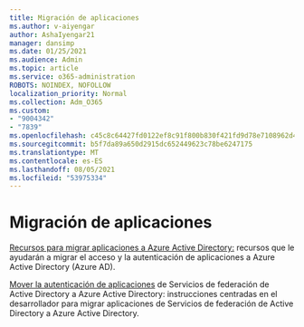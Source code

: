 ```yaml
---
title: Migración de aplicaciones
ms.author: v-aiyengar
author: AshaIyengar21
manager: dansimp
ms.date: 01/25/2021
ms.audience: Admin
ms.topic: article
ms.service: o365-administration
ROBOTS: NOINDEX, NOFOLLOW
localization_priority: Normal
ms.collection: Adm_O365
ms.custom:
- "9004342"
- "7839"
ms.openlocfilehash: c45c8c64427fd0122ef8c91f800b830f421fd9d78e7108962d4053700a3da519
ms.sourcegitcommit: b5f7da89a650d2915dc652449623c78be6247175
ms.translationtype: MT
ms.contentlocale: es-ES
ms.lasthandoff: 08/05/2021
ms.locfileid: "53975334"
---
```

# <a name="migrating-applications"></a>Migración de aplicaciones

[Recursos para migrar aplicaciones a Azure Active Directory:](https://docs.microsoft.com/azure/active-directory/manage-apps/migration-resources) recursos que le ayudarán a migrar el acceso y la autenticación de aplicaciones a Azure Active Directory (Azure AD).

[Mover la autenticación de aplicaciones](https://docs.microsoft.com/azure/active-directory/manage-apps/migrate-adfs-apps-to-azure) de Servicios de federación de Active Directory a Azure Active Directory: instrucciones centradas en el desarrollador para migrar aplicaciones de Servicios de federación de Active Directory a Azure Active Directory.